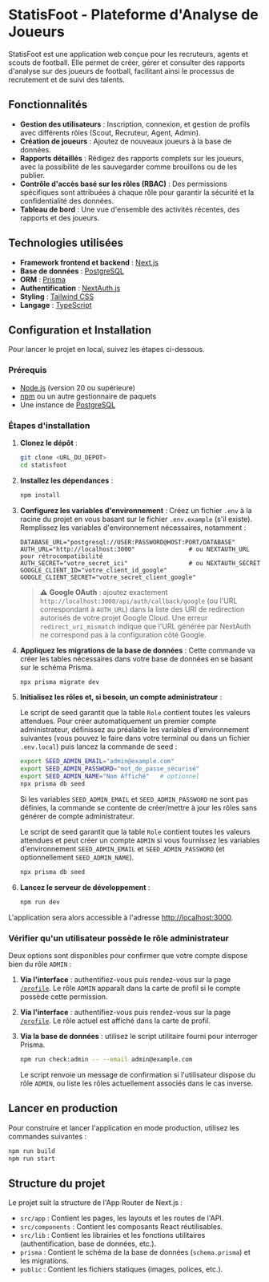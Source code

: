 # StatisFoot - Plateforme d'Analyse de Joueurs

StatisFoot est une application web conçue pour les recruteurs, agents et scouts de football. Elle permet de créer, gérer et consulter des rapports d'analyse sur des joueurs de football, facilitant ainsi le processus de recrutement et de suivi des talents.

## Fonctionnalités

- **Gestion des utilisateurs** : Inscription, connexion, et gestion de profils avec différents rôles (Scout, Recruteur, Agent, Admin).
- **Création de joueurs** : Ajoutez de nouveaux joueurs à la base de données.
- **Rapports détaillés** : Rédigez des rapports complets sur les joueurs, avec la possibilité de les sauvegarder comme brouillons ou de les publier.
- **Contrôle d'accès basé sur les rôles (RBAC)** : Des permissions spécifiques sont attribuées à chaque rôle pour garantir la sécurité et la confidentialité des données.
- **Tableau de bord** : Une vue d'ensemble des activités récentes, des rapports et des joueurs.

## Technologies utilisées

- **Framework frontend et backend** : [Next.js](https://nextjs.org/)
- **Base de données** : [PostgreSQL](https://www.postgresql.org/)
- **ORM** : [Prisma](https://www.prisma.io/)
- **Authentification** : [NextAuth.js](https://next-auth.js.org/)
- **Styling** : [Tailwind CSS](https://tailwindcss.com/)
- **Langage** : [TypeScript](https://www.typescriptlang.org/)

## Configuration et Installation

Pour lancer le projet en local, suivez les étapes ci-dessous.

### Prérequis

- [Node.js](https://nodejs.org/) (version 20 ou supérieure)
- [npm](https://www.npmjs.com/) ou un autre gestionnaire de paquets
- Une instance de [PostgreSQL](https://www.postgresql.org/download/)

### Étapes d'installation

1.  **Clonez le dépôt** :
    ```bash
    git clone <URL_DU_DEPOT>
    cd statisfoot
    ```

2.  **Installez les dépendances** :
    ```bash
    npm install
    ```

3.  **Configurez les variables d'environnement** :
    Créez un fichier `.env` à la racine du projet en vous basant sur le fichier `.env.example` (s'il existe). Remplissez les variables d'environnement nécessaires, notamment :

    ```env
    DATABASE_URL="postgresql://USER:PASSWORD@HOST:PORT/DATABASE"
    AUTH_URL="http://localhost:3000"               # ou NEXTAUTH_URL pour rétrocompatibilité
    AUTH_SECRET="votre_secret_ici"                 # ou NEXTAUTH_SECRET
    GOOGLE_CLIENT_ID="votre_client_id_google"
    GOOGLE_CLIENT_SECRET="votre_secret_client_google"
    ```

    > ⚠️ **Google OAuth** : ajoutez exactement `http://localhost:3000/api/auth/callback/google` (ou l'URL correspondant à `AUTH_URL`)
    > dans la liste des URI de redirection autorisés de votre projet Google Cloud. Une erreur `redirect_uri_mismatch` indique que
    > l'URL générée par NextAuth ne correspond pas à la configuration côté Google.

4.  **Appliquez les migrations de la base de données** :
    Cette commande va créer les tables nécessaires dans votre base de données en se basant sur le schéma Prisma.

    ```bash
    npx prisma migrate dev
    ```

5.  **Initialisez les rôles et, si besoin, un compte administrateur** :

    Le script de seed garantit que la table `Role` contient toutes les valeurs attendues. Pour créer automatiquement un premier
    compte administrateur, définissez au préalable les variables d'environnement suivantes (vous pouvez le faire dans votre
    terminal ou dans un fichier `.env.local`) puis lancez la commande de seed :

    ```bash
    export SEED_ADMIN_EMAIL="admin@example.com"
    export SEED_ADMIN_PASSWORD="mot_de_passe_sécurisé"
    export SEED_ADMIN_NAME="Nom Affiché"   # optionnel
    npx prisma db seed
    ```

    Si les variables `SEED_ADMIN_EMAIL` et `SEED_ADMIN_PASSWORD` ne sont pas définies, la commande se contente de créer/mettre
    à jour les rôles sans générer de compte administrateur.


    Le script de seed garantit que la table `Role` contient toutes les valeurs attendues et peut créer un compte `ADMIN` si vous
    fournissez les variables d'environnement `SEED_ADMIN_EMAIL` et `SEED_ADMIN_PASSWORD` (et optionnellement `SEED_ADMIN_NAME`).

    ```bash
    npx prisma db seed
    ```


6.  **Lancez le serveur de développement** :
    ```bash
    npm run dev
    ```

L'application sera alors accessible à l'adresse [http://localhost:3000](http://localhost:3000).

### Vérifier qu'un utilisateur possède le rôle administrateur

Deux options sont disponibles pour confirmer que votre compte dispose bien du rôle `ADMIN` :


1. **Via l'interface** : authentifiez-vous puis rendez-vous sur la page [`/profile`](http://localhost:3000/profile). Le rôle
   `ADMIN` apparaît dans la carte de profil si le compte possède cette permission.

1. **Via l'interface** : authentifiez-vous puis rendez-vous sur la page [`/profile`](http://localhost:3000/profile). Le rôle actuel
   est affiché dans la carte de profil.

2. **Via la base de données** : utilisez le script utilitaire fourni pour interroger Prisma.

   ```bash
   npm run check:admin -- --email admin@example.com
   ```

   Le script renvoie un message de confirmation si l'utilisateur dispose du rôle `ADMIN`, ou liste les rôles actuellement associés
   dans le cas inverse.

## Lancer en production

Pour construire et lancer l'application en mode production, utilisez les commandes suivantes :

```bash
npm run build
npm run start
```

## Structure du projet

Le projet suit la structure de l'App Router de Next.js :

-   `src/app` : Contient les pages, les layouts et les routes de l'API.
-   `src/components` : Contient les composants React réutilisables.
-   `src/lib` : Contient les librairies et les fonctions utilitaires (authentification, base de données, etc.).
-   `prisma` : Contient le schéma de la base de données (`schema.prisma`) et les migrations.
-   `public` : Contient les fichiers statiques (images, polices, etc.).
